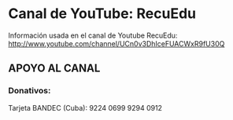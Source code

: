 # Canal de YouTube: RecuEdu

Información usada en el canal de Youtube RecuEdu: http://www.youtube.com/channel/UCn0v3DhIceFUACWxR9fU30Q

## APOYO AL CANAL
### Donativos: 
Tarjeta BANDEC (Cuba): 9224 0699 9294 0912



